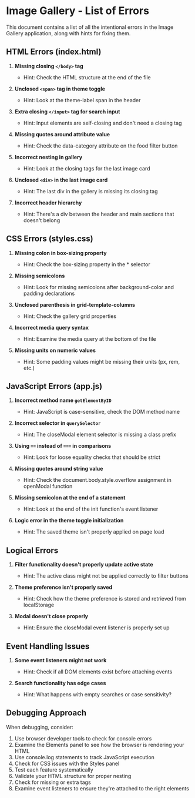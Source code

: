 # Image Gallery - List of Errors

This document contains a list of all the intentional errors in the Image Gallery application, along with hints for fixing them.

## HTML Errors (index.html)

1. **Missing closing `</body>` tag**
   - Hint: Check the HTML structure at the end of the file

2. **Unclosed `<span>` tag in theme toggle**
   - Hint: Look at the theme-label span in the header

3. **Extra closing `</input>` tag for search input**
   - Hint: Input elements are self-closing and don't need a closing tag

4. **Missing quotes around attribute value**
   - Hint: Check the data-category attribute on the food filter button

5. **Incorrect nesting in gallery**
   - Hint: Look at the closing tags for the last image card

6. **Unclosed `<div>` in the last image card**
   - Hint: The last div in the gallery is missing its closing tag

7. **Incorrect header hierarchy**
   - Hint: There's a div between the header and main sections that doesn't belong

## CSS Errors (styles.css)

1. **Missing colon in box-sizing property**
   - Hint: Check the box-sizing property in the * selector

2. **Missing semicolons**
   - Hint: Look for missing semicolons after background-color and padding declarations

3. **Unclosed parenthesis in grid-template-columns**
   - Hint: Check the gallery grid properties

4. **Incorrect media query syntax**
   - Hint: Examine the media query at the bottom of the file

5. **Missing units on numeric values**
   - Hint: Some padding values might be missing their units (px, rem, etc.)

## JavaScript Errors (app.js)

1. **Incorrect method name `getElementByID`**
   - Hint: JavaScript is case-sensitive, check the DOM method name

2. **Incorrect selector in `querySelector`**
   - Hint: The closeModal element selector is missing a class prefix

3. **Using `==` instead of `===` in comparisons**
   - Hint: Look for loose equality checks that should be strict

4. **Missing quotes around string value**
   - Hint: Check the document.body.style.overflow assignment in openModal function

5. **Missing semicolon at the end of a statement**
   - Hint: Look at the end of the init function's event listener

6. **Logic error in the theme toggle initialization**
   - Hint: The saved theme isn't properly applied on page load

## Logical Errors

1. **Filter functionality doesn't properly update active state**
   - Hint: The active class might not be applied correctly to filter buttons

2. **Theme preference isn't properly saved**
   - Hint: Check how the theme preference is stored and retrieved from localStorage

3. **Modal doesn't close properly**
   - Hint: Ensure the closeModal event listener is properly set up

## Event Handling Issues

1. **Some event listeners might not work**
   - Hint: Check if all DOM elements exist before attaching events

2. **Search functionality has edge cases**
   - Hint: What happens with empty searches or case sensitivity?

## Debugging Approach

When debugging, consider:

1. Use browser developer tools to check for console errors
2. Examine the Elements panel to see how the browser is rendering your HTML
3. Use console.log statements to track JavaScript execution
4. Check for CSS issues with the Styles panel
5. Test each feature systematically
6. Validate your HTML structure for proper nesting
7. Check for missing or extra tags
8. Examine event listeners to ensure they're attached to the right elements
